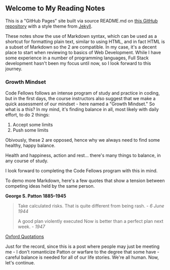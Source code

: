 ## Welcome to My Reading Notes 

This is a "GitHub Pages" site built via source README.md on [this GitHub repository](https://github.com/Stephen-Montague/reading-notes/) with a style theme from  [Jekyll](https://jekyllrb.com/).

These notes show the use of Markdown syntax, which can be used as a shortcut for formatting plain text, similar to using HTML, and in fact HTML is a subset of Markdown so the 2 are compatible. In my case, it's a decent place to start when reviewing to basics of Web Development.  While I have some experience in a number of programming languages, Full Stack development hasn't been my focus until now, so I look forward to this journey.

### Growth Mindset

Code Fellows follows an intense program of study and practice in coding, but in the first days, the course instructors also suggest that we make a quick assessment of our mindset - here named a "Growth Mindset."  So what is a this?  In my mind, it's finding balance in all, most likely with daily effort, to do 2 things: 

1. Accept some limits
2. Push some limits  

Obivously, these 2 are opposed, hence why we always need to find some healthy, happy balance.

Health and happiness, action and rest... there's many things to balance, in any course of study.  

I look forward to completing the Code Fellows program with this in mind.

To demo more Markdown, here's a few quotes that show a tension between competing ideas held by the same person.

**George S. Patton 1885–1945**

> Take calculated risks. That is quite different from being rash. - *6 June 1944*
>  
> A good plan violently executed Now is better than a perfect plan next week. - *1947*

[Oxford Quotations](https://www.oxfordreference.com/view/10.1093/acref/9780191826719.001.0001/q-oro-ed4-00016315)

Just for the record, since this is a post where people may just be meeting me - I don't romanticize Patton or warfare to the degree that some have - careful balance is needed for all of our life stories.  We're all human.  Now, let's continue.

